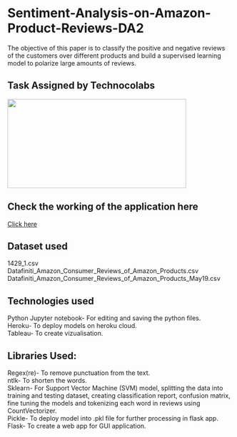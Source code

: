 # Sentiment-Analysis-on-Amazon-Product-Reviews-DA2
The objective of this paper is to classify the positive and negative reviews of the customers over different products and build a supervised learning model to polarize large amounts of reviews.

## Task Assigned by Technocolabs 
<img src="https://i.postimg.cc/Ls0bsz61/logo1.png" height="200" width="400">

## Check the working of the application here

<a href="https://amaz-review.herokuapp.com/">Click here</a>

## Dataset used 

1429_1.csv<br>
Datafiniti_Amazon_Consumer_Reviews_of_Amazon_Products.csv<br>
Datafiniti_Amazon_Consumer_Reviews_of_Amazon_Products_May19.csv
## Technologies used

Python
Jupyter notebook- For editing and saving the python files.<br>
Heroku- To deploy models on heroku cloud.<br>
Tableau- To create vizualisation.<br>

## Libraries Used:

Regex(re)- To remove punctuation from the text.<br>
ntlk- To shorten the words.<br>
Sklearn- For Support Vector Machine (SVM) model, splitting the data into training and testing dataset, creating classification report, confusion matrix, fine tuning the models and tokenizing each word in reviews using CountVectorizer.<br>
Pickle- To deploy model into .pkl file for further processing in flask app.<br>
Flask- To create a web app for GUI application.<br>
